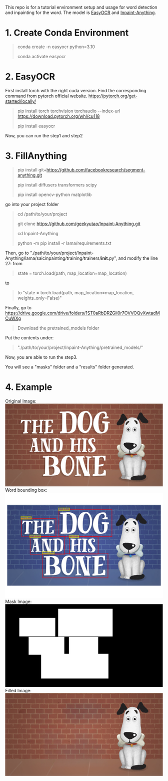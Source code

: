 This repo is for a tutorial environment setup and usage for word detection and inpainting for the word.
The model is [EasyOCR](https://github.com/JaidedAI/EasyOCR) and [Inpaint-Anything](https://github.com/geekyutao/Inpaint-Anything?tab=readme-ov-file).

# 1. Create Conda Environment
> conda create -n easyocr python=3.10
> 
> conda activate easyocr

# 2. EasyOCR
First install torch with the right cuda version.
Find the corresponding command from pytorch official website.
https://pytorch.org/get-started/locally/
> pip install torch torchvision torchaudio --index-url https://download.pytorch.org/whl/cu118
> 
>  pip install easyocr

Now, you can run the step1 and step2

# 3. FillAnything
> pip install git+https://github.com/facebookresearch/segment-anything.git
> 
> pip install diffusers transformers scipy
> 
> pip install opencv-python matplotlib

go into your project folder
> cd /path/to/your/project
> 
> git clone https://github.com/geekyutao/Inpaint-Anything.git
> 
> cd Inpaint-Anything
> 
> python -m pip install -r lama/requirements.txt 
> 

Then, go to "./path/to/your/project/Inpaint-Anything/lama/saicinpainting/training/trainers/__init__.py", and modify the line 27:
from
> state = torch.load(path, map_location=map_location)

to
> to "state = torch.load(path, map_location=map_location, weights_only=False)"

Finally, go to https://drive.google.com/drive/folders/1ST0aRbDRZGli0r7OVVOQvXwtadMCuWXg

> Download the pretrained_models folder

Put the contents under:
> "./path/to/your/project/Inpaint-Anything/pretrained_models/" 

Now, you are able to run the step3.

You will see a "masks" folder and a "results" folder generated.

# 4. Example
Original Image: <img src="./examples/dog_texts.jpg">
Word bounding box: <img src="./usage_example/word_bbox/dog_texts/img_bbox.png">
Mask Image: <img src="./usage_example/masks/dog_texts/mask.png">
Filled Image: <img src="./usage_example/results/dog_texts/inpainted_with_mask.png">
